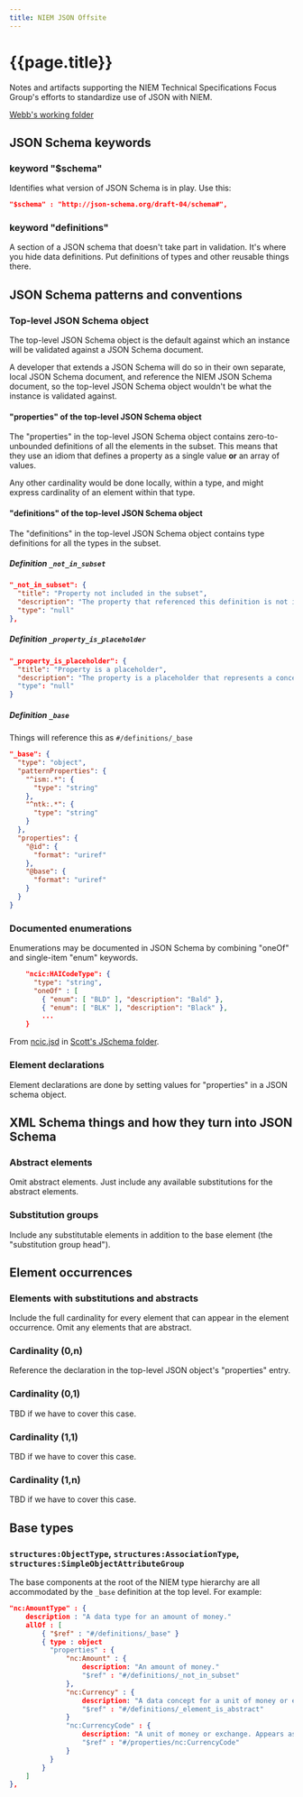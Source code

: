 ```yaml
---
title: NIEM JSON Offsite
---
```


# {{page.title}}

Notes and artifacts supporting the NIEM Technical Specifications Focus Group's
efforts to standardize use of JSON with NIEM.

[Webb's working folder](wr)

## JSON Schema keywords

### keyword "$schema"

Identifies what version of JSON Schema is in play. Use this:

```json
"$schema" : "http://json-schema.org/draft-04/schema#",
```

### keyword "definitions"

A section of a JSON schema that doesn't take part in validation. It's where you
hide data definitions. Put definitions of types and other reusable things there.

## JSON Schema patterns and conventions

### Top-level JSON Schema object

The top-level JSON Schema object is the default against which an instance will
be validated against a JSON Schema document. 

A developer that extends a JSON Schema will do so in their own separate, local
JSON Schema document, and reference the NIEM JSON Schema document, so the
top-level JSON Schema object wouldn't be what the instance is validated against.

#### "properties" of the top-level JSON Schema object

The "properties" in the top-level JSON Schema object contains zero-to-unbounded
definitions of all the elements in the subset. This means that they use an idiom
that defines a property as a single value **or** an array of values. 

Any other cardinality would be done locally, within a type, and might express
cardinality of an element within that type.

#### "definitions" of the top-level JSON Schema object

The "definitions" in the top-level JSON Schema object contains type definitions
for all the types in the subset.

##### Definition `_not_in_subset`

```json
"_not_in_subset": {
  "title": "Property not included in the subset",
  "description": "The property that referenced this definition is not included in the subset. If you wish to use this property, add the property to the subset and generate a new JSON Schema.",
  "type": "null"
},
```

##### Definition `_property_is_placeholder`

```json
"_property_is_placeholder": {
  "title": "Property is a placeholder",
  "description": "The property is a placeholder that represents a concept. It is not allowed to occur in a JSON document. It may be replaced by another property that implements this concept. Each replacement property's description says what it may replace."
  "type": "null"
}
```

##### Definition `_base`

Things will reference this as `#/definitions/_base`

```json
"_base": {
  "type": "object",
  "patternProperties": {
    "^ism:.*": {
      "type": "string"
    },
    "^ntk:.*": {
      "type": "string"
    }
  },
  "properties": {
    "@id": {
      "format": "uriref"
    },
    "@base": {
      "format": "uriref"
    }
  }
}
```

### Documented enumerations

Enumerations may be documented in JSON Schema by combining "oneOf" and single-item "enum" keywords.

```json
    "ncic:HAICodeType": {
      "type": "string",
      "oneOf" : [
        { "enum": [ "BLD" ], "description": "Bald" },
        { "enum": [ "BLK" ], "description": "Black" },
        ...
    }
```

From [ncic.jsd](sar/JSchema/ncic.jsd) in [Scott's JSchema folder](sar/JSchema).

### Element declarations

Element declarations are done by setting values for "properties" in a JSON schema object. 

## XML Schema things and how they turn into JSON Schema

### Abstract elements

Omit abstract elements. Just include any available substitutions for the
abstract elements.

### Substitution groups

Include any substitutable elements in addition to the base element (the
"substitution group head").

## Element occurrences

### Elements with substitutions and abstracts

Include the full cardinality for every element that can appear in the element
occurrence. Omit any elements that are abstract.

### Cardinality (0,n)

Reference the declaration in the top-level JSON object's "properties" entry.

### Cardinality (0,1)

TBD if we have to cover this case.

### Cardinality (1,1)

TBD if we have to cover this case.

### Cardinality (1,n)

TBD if we have to cover this case.

## Base types

### `structures:ObjectType`, `structures:AssociationType`, `structures:SimpleObjectAttributeGroup`

The base components at the root of the NIEM type hierarchy are all accommodated
by the `_base` definition at the top level. For example:

```json
"nc:AmountType" : {
    description : "A data type for an amount of money."
    allOf : [
        { "$ref" : "#/definitions/_base" }
        { type : object
          "properties" : {
              "nc:Amount" : {
                  description: "An amount of money."
                  "$ref" : "#/definitions/_not_in_subset"
              },
              "nc:Currency" : {
                  description: "A data concept for a unit of money or exchange."
                  "$ref" : "#/definitions/_element_is_abstract"
              }
              "nc:CurrencyCode" : {
                  description: "A unit of money or exchange. Appears as a substitution for nc:Currency."
                  "$ref" : "#/properties/nc:CurrencyCode"
              }
          }
        }
    ]
},

```
